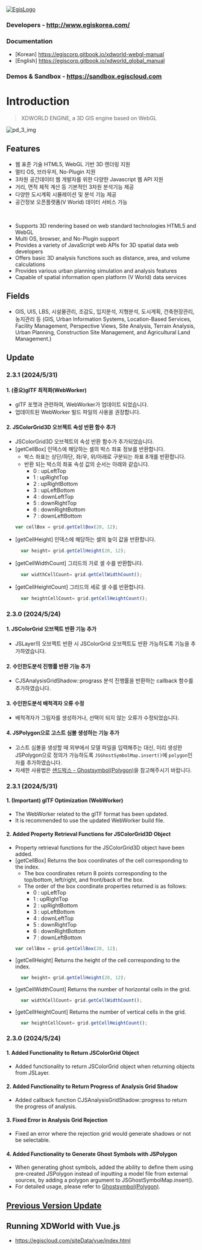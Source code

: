 [![EgisLogo](https://user-images.githubusercontent.com/82925313/160987075-ce7eada9-91ca-4b72-beb6-396e142f90a2.png)](http://www.egiskorea.com/)

### Developers - http://www.egiskorea.com/
### Documentation
  * [Korean] https://egiscorp.gitbook.io/xdworld-webgl-manual
  * [English] https://egiscorp.gitbook.io/xdworld_global_manual
### Demos & Sandbox - https://sandbox.egiscloud.com

# Introduction

> XDWORLD ENGINE, a 3D GIS engine based on WebGL

![pd_3_img](https://user-images.githubusercontent.com/82925313/160986727-f473c308-7881-4342-8c08-e31566d93a3b.png)

## Features
-   웹 표준 기술 HTML5, WebGL 기반 3D 렌더링 지원
-   멀티 OS, 브라우저, No-Plugin 지원
-   3차원 공간데이터 웹 개발자를 위한 다양한 Javascript 웹 API 지원
-   거리, 면적 체적 계산 등 기본적인 3차원 분석기능 제공
-   다양한 도시계획 시뮬레이션 및 분석 기능 제공
-   공간정보 오픈플랫폼(V World) 데이터 서비스 가능
<br>

-   Supports 3D rendering based on web standard technologies HTML5 and WebGL
-   Multi OS, browser, and No-Plugin support
-   Provides a variety of JavaScript web APIs for 3D spatial data web developers
-   Offers basic 3D analysis functions such as distance, area, and volume calculations
-   Provides various urban planning simulation and analysis features
-   Capable of spatial information open platform (V World) data services

## Fields

-   GIS, UIS, LBS, 시설물관리, 조감도, 입지분석, 지형분석, 도시계획, 건축현장관리, 농지관리 등
(GIS, Urban Information Systems, Location-Based Services, Facility Management, Perspective Views, Site Analysis, Terrain Analysis, Urban Planning, Construction Site Management, and Agricultural Land Management.)

## Update

### 2.3.1 (2024/5/31)

#### 1. (중요)glTF 최적화(WebWorker)
  - glTF 포맷과 관련하여, WebWorker가 업데이트 되었습니다.
  - 업데이트된 WebWorker 빌드 파일의 사용을 권장합니다.

#### 2. JSColorGrid3D 오브젝트 속성 반환 함수 추가
  * JSColorGrid3D 오브젝트의 속성 반환 함수가 추가되었습니다.
  * [getCellBox] 인덱스에 해당하는 셀의 박스 좌표 정보를 반환합니다.
    * 박스 좌표는 상단/하단, 좌/우, 위/아래로 구분되는 좌표 8개를 반환합니다.
    * 반환 되는 박스의 좌표 속성 값의 순서는 아래와 같습니다.
      * 0 : upLeftTop
      * 1 : upRightTop
      * 2 : upRightBottom
      * 3 : upLeftBottom
      * 4 : downLeftTop
      * 5 : downRightTop
      * 6 : downRightBottom
      * 7 : downLeftBottom
    ``` javascript
    var cellBox = grid.getCellBox(20, 12);
    ```
  * [getCellHeight] 인덱스에 해당하는 셀의 높이 값을 반환합니다.
    ``` javascript
      var height= grid.getCellHeight(20, 12);
    ```
  * [getCellWidthCount] 그리드의 가로 셀 수를 반환합니다.
    ``` javascript
      var widthCellCount= grid.getCellWidthCount();
    ```
  * [getCellHeightCount] 그리드의 세로 셀 수를 반환합니다.
    ``` javascript
      var heightCellCount= grid.getCellHeightCount();
    ```

### 2.3.0 (2024/5/24)

#### 1. JSColorGrid 오브젝트 반환 기능 추가
  * JSLayer의 오브젝트 반환 시 JSColorGrid 오브젝트도 반환 가능하도록 기능을 추가하였습니다.

#### 2. 수인한도분석 진행률 반환 기능 추가
  * CJSAnalysisGridShadow::prograss 분석 진행률을 반환하는 callback 함수를 추가하였습니다.

#### 3. 수인한도분석 배척격자 오류 수정
  * 배척격자가 그림자를 생성하거나, 선택이 되지 않는 오류가 수정되었습니다.

#### 4. JSPolygon으로 고스트 심볼 생성하는 기능 추가
  - 고스트 심볼을 생성할 때 외부에서 모델 파일을 입력해주는 대신, 미리 생성한 JSPolygon으로 정의가 가능하도록 `JSGhostSymbolMap.insert()`에 `polygon`인자를 추가하였습니다.
  - 자세한 사용법은 [샌드박스 - Ghostsymbol(Polygon)](https://sandbox.egiscloud.com/code/main.do?id=object_polygon_to_ghost_symbol)을 참고해주시기 바랍니다.

### 2.3.1 (2024/5/31)

#### 1. (Important) glTF Optimization (WebWorker)
  - The WebWorker related to the glTF format has been updated.
  - It is recommended to use the updated WebWorker build file.

#### 2. Added Property Retrieval Functions for JSColorGrid3D Object
  * Property retrieval functions for the JSColorGrid3D object have been added.
  * [getCellBox] Returns the box coordinates of the cell corresponding to the index.
    * The box coordinates return 8 points corresponding to the top/bottom, left/right, and front/back of the box.
    * The order of the box coordinate properties returned is as follows:
      * 0 : upLeftTop
      * 1 : upRightTop
      * 2 : upRightBottom
      * 3 : upLeftBottom
      * 4 : downLeftTop
      * 5 : downRightTop
      * 6 : downRightBottom
      * 7 : downLeftBottom
    ``` javascript
    var cellBox = grid.getCellBox(20, 12);
    ```
  * [getCellHeight] Returns the height of the cell corresponding to the index.
    ``` javascript
      var height= grid.getCellHeight(20, 12);
    ```
  * [getCellWidthCount] Returns the number of horizontal cells in the grid.
    ``` javascript
      var widthCellCount= grid.getCellWidthCount();
    ```
  * [getCellHeightCount] Returns the number of vertical cells in the grid.
    ``` javascript
      var heightCellCount= grid.getCellHeightCount();
    ```

### 2.3.0 (2024/5/24)

#### 1. Added Functionality to Return JSColorGrid Object
  - Added functionality to return JSColorGrid object when returning objects from JSLayer.

#### 2. Added Functionality to Return Progress of Analysis Grid Shadow
  - Added callback function CJSAnalysisGridShadow::progress to return the progress of analysis.

#### 3. Fixed Error in Analysis Grid Rejection
  - Fixed an error where the rejection grid would generate shadows or not be selectable.

#### 4. Added Functionality to Generate Ghost Symbols with JSPolygon
  - When generating ghost symbols, added the ability to define them using pre-created JSPolygon instead of inputting a model file from external sources, by adding a polygon argument to JSGhostSymbolMap.insert().
  - For detailed usage, please refer to [Ghostsymbol(Polygon)](https://sandbox.egiscloud.com/code/main.do?id=object_polygon_to_ghost_symbol).

## [Previous Version Update](https://egiscorp.gitbook.io/xdworld-webgl-manual/release)

## Running XDWorld with Vue.js
  * https://egiscloud.com/siteData/vue/index.html
